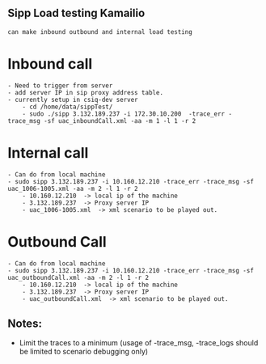 ## Sipp Load testing Kamailio
    can make inbound outbound and internal load testing 

# Inbound call 
    - Need to trigger from server
    - add server IP in sip proxy address table.
    - currently setup in csiq-dev server
        - cd /home/data/sippTest/
        - sudo ./sipp 3.132.189.237 -i 172.30.10.200  -trace_err -trace_msg -sf uac_inboundCall.xml -aa -m 1 -l 1 -r 2


# Internal call
    - Can do from local machine
    - sudo sipp 3.132.189.237 -i 10.160.12.210 -trace_err -trace_msg -sf uac_1006-1005.xml -aa -m 2 -l 1 -r 2
        - 10.160.12.210  -> local ip of the machine
        - 3.132.189.237  -> Proxy server IP
        - uac_1006-1005.xml  -> xml scenario to be played out.

# Outbound Call
    - Can do from local machine
    - sudo sipp 3.132.189.237 -i 10.160.12.210 -trace_err -trace_msg -sf uac_outboundCall.xml -aa -m 2 -l 1 -r 2
        - 10.160.12.210  -> local ip of the machine
        - 3.132.189.237  -> Proxy server IP
        - uac_outboundCall.xml  -> xml scenario to be played out.



## Notes:
-  Limit the traces to a minimum (usage of -trace_msg, -trace_logs should be limited to scenario debugging only)